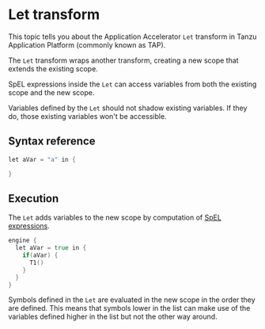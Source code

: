# Let transform

This topic tells you about the Application Accelerator `Let` transform in Tanzu Application Platform (commonly known as TAP).

The `Let` transform wraps another transform, creating a new scope
that extends the existing scope.

SpEL expressions inside the `Let` can access variables
from both the existing scope and the new scope.

Variables defined by the `Let` should not shadow existing variables. If they do,
those existing variables won't be accessible.

## <a id="syntax-reference"></a>Syntax reference

```go
let aVar = "a" in {

}
```

## <a id="execution"></a>Execution

The `Let` adds variables to the new scope by computation of
[SpEL expressions](https://docs.spring.io/spring-framework/docs/current/reference/html/core.html#expressions).

```go
engine {
  let aVar = true in {
    if(aVar) {
      T1()
    }
  }
}

```

Symbols defined in the `Let` are evaluated in the new scope in the order they are defined.
This means that symbols lower in the list can make use of the variables defined higher in the
list but not the other way around.
